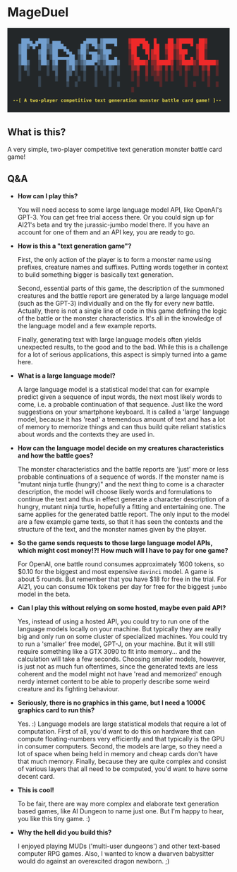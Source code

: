 # MageDuel

![MageDuel - A two-player competitive text generation monster battle card game!](mageduel.png)

## What is this?

A very simple, two-player competitive text generation monster battle card game!

## Q&A

* **How can I play this?**

  You will need access to some large language model API, like OpenAI's GPT-3. You can get free trial access there. Or you could sign up for AI21's beta and try the jurassic-jumbo model there. If you have an account for one of them and an API key, you are ready to go.

* **How is this a "text generation game"?**

  First, the only action of the player is to form a monster name using prefixes, creature names and suffixes. Putting words together in context to build something bigger is basically text generation.

  Second, essential parts of this game, the description of the summoned creatures and the battle report are generated by a large language model (such as the GPT-3) individually and on the fly for every new battle. Actually, there is not a single line of code in this game defining the logic of the battle or the monster characteristics. It's all in the knowledge of the language model and a few example reports.

  Finally, generating text with large language models often yields unexpected results, to the good and to the bad. While this is a challenge for a lot of serious applications, this aspect is simply turned into a game here.

* **What is a large language model?**

  A large language model is a statistical model that can for example predict given a sequence of input words, the next most likely words to come, i.e. a probable continuation of that sequence. Just like the word suggestions on your smartphone keyboard. It is called a 'large' language model, because it has 'read' a tremendous amount of text and has a lot of memory to memorize things and can thus build quite reliant statistics about words and the contexts they are used in.

* **How can the language model decide on my creatures characteristics and how the battle goes?**

  The monster characteristics and the battle reports are 'just' more or less probable continuations of a sequence of words. If the monster name is "mutant ninja turtle (hungry)" and the next thing to come is a character description, the model will choose likely words and formulations to continue the text and thus in effect generate a character description of a hungry, mutant ninja turtle, hopefully a fitting and entertaining one. The same applies for the generated battle report. The only input to the model are a few example game texts, so that it has seen the contexts and the structure of the text, and the monster names given by the player.

* **So the game sends requests to those large language model APIs, which might cost money!?! How much will I have to pay for one game?**

  For OpenAI, one battle round consumes approximately 1600 tokens, so $0.10 for the biggest and most expensive `davinci` model. A game is about 5 rounds. But remember that you have $18 for free in the trial. For AI21, you can consume 10k tokens per day for free for the biggest `jumbo` model in the beta.

* **Can I play this without relying on some hosted, maybe even paid API?**

  Yes, instead of using a hosted API, you could try to run one of the language models locally on your machine. But typically they are really big and only run on some cluster of specialized machines. You could try to run a 'smaller' free model, GPT-J, on your machine. But it will still require something like a GTX 3090 to fit into memory... and the calculation will take a few seconds. Choosing smaller models, however, is just not as much fun oftentimes, since the generated texts are less coherent and the model might not have 'read and memorized' enough nerdy internet content to be able to properly describe some weird creature and its fighting behaviour.

* **Seriously, there is no graphics in this game, but I need a 1000€ graphics card to run this?**

  Yes. :) Language models are large statistical models that require a lot of computation. First of all, you'd want to do this on hardware that can compute floating-numbers very efficiently and that typically is the GPU in consumer computers. Second, the models are large, so they need a lot of space when being held in memory and cheap cards don't have that much memory. Finally, because they are quite complex and consist of various layers that all need to be computed, you'd want to have some decent card. 

* **This is cool!**

  To be fair, there are way more complex and elaborate text generation based games, like AI Dungeon to name just one. But I'm happy to hear, you like this tiny game. :)

* **Why the hell did you build this?**

  I enjoyed playing MUDs ('multi-user dungeons') and other text-based computer RPG games. Also, I wanted to know a dwarven babysitter would do against an overexcited dragon newborn. ;)

